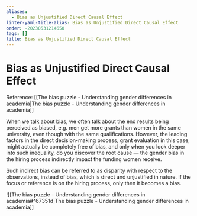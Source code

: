 ```yaml
---
aliases:
  - Bias as Unjustified Direct Causal Effect
linter-yaml-title-alias: Bias as Unjustified Direct Causal Effect
order: -20230531214650
tags: []
title: Bias as Unjustified Direct Causal Effect
---
```


# Bias as Unjustified Direct Causal Effect

Reference: [[The bias puzzle - Understanding gender differences in academia|The bias puzzle - Understanding gender differences in academia]]

When we talk about bias, we often talk about the end results being perceived as biased, e.g. men get more grants than women in the same university, even though with the same qualifications. However, the leading factors in the direct decision-making process, grant evaluation in this case, might actually be completely free of bias, and only when you look deeper into such inequality, do you discover the root cause — the gender bias in the hiring process indirectly impact the funding women receive.

Such indirect bias can be referred to as disparity with respect to the observations, instead of bias, which is direct and unjustified in nature. If the focus or reference is on the hiring process, only then it becomes a bias.

![[The bias puzzle - Understanding gender differences in academia#^67351d|The bias puzzle - Understanding gender differences in academia]]

